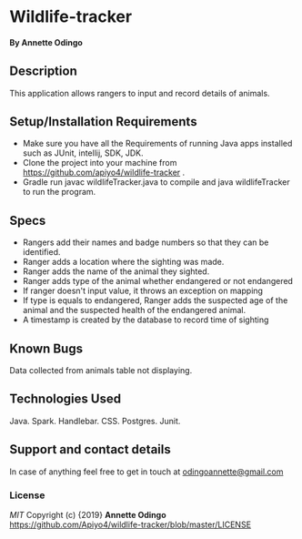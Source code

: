 # Wildlife-tracker
#### By **Annette Odingo**
## Description
This application allows rangers to input and record details of animals. 
## Setup/Installation Requirements
* Make sure you have all the Requirements of running Java apps installed such as JUnit, intellij, SDK, JDK.
* Clone the project into your machine from https://github.com/apiyo4/wildlife-tracker .
* Gradle run javac wildlifeTracker.java to compile and java wildlifeTracker to run the program.
## Specs
* Rangers add their names and badge numbers so that they can be identified.
* Ranger adds a location where the sighting was made.
* Ranger adds the name of the animal  they sighted.
* Ranger adds type of the animal whether endangered or not endangered
* If ranger doesn't input value, it throws an exception on mapping
* If type is equals to endangered, Ranger adds the suspected age of the animal and the suspected health of the endangered animal.
* A timestamp is created by the database to record time of sighting
## Known Bugs
Data collected from animals table not displaying.
## Technologies Used
Java.
Spark.
Handlebar.
CSS.
Postgres.
Junit.
## Support and contact details
In case of anything feel free to get in touch at odingoannette@gmail.com
### License
*MIT* 
Copyright (c) {2019} **Annette Odingo** https://github.com/Apiyo4/wildlife-tracker/blob/master/LICENSE
